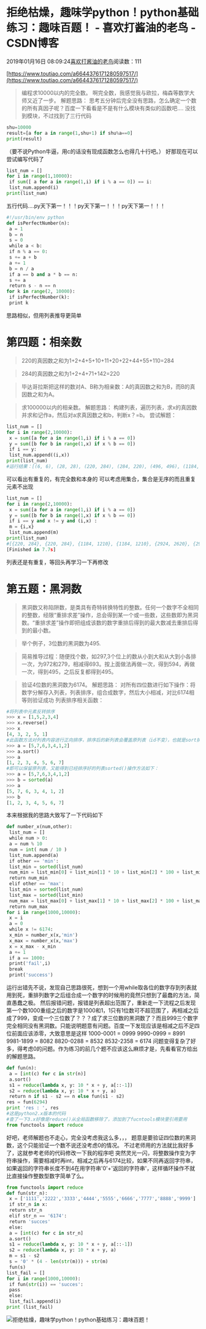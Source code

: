
# 拒绝枯燥，趣味学python！python基础练习：趣味百题！ - 喜欢打酱油的老鸟 - CSDN博客


2019年01月16日 08:09:24[喜欢打酱油的老鸟](https://me.csdn.net/weixin_42137700)阅读数：111


[https://www.toutiao.com/a6644376171280597517/](https://www.toutiao.com/a6644376171280597517/)

> 编程求10000以内的完全数。
啊完全数，我感觉我与欧拉，梅森等数学大师又近了一步。
解题思路：
思考五分钟后完全没有思路，怎么确定一个数的所有真因子呢？百度一下看看是不是有什么模块有类似的函数吧....
没找到模块，不过找到了三行代码
```python
shu=10000
result=[a for a in range(1,shu+1) if shu%a==0]
print(result)
```
（要不说Python牛逼，用c的话没有现成函数怎么也得几十行吧。）
好那现在可以尝试编写代码了
```python
list_num = []
for i in range(1,10000):
 if sum([ a for a in range(1,i) if i % a == 0]) == i:
 list_num.append(i)
print(list_num)
```
五行代码....py天下第一！！！py天下第一！！！py天下第一！！！
```python
#!/usr/bin/env python
def isPerfectNumber(n):
 a = 1
 b = n
 s = 0
 while a < b:
 if n % a == 0:
 s += a + b
 a += 1
 b = n / a
 if a == b and a * b == n:
 s += a
 return s - n == n
for k in range(2, 10000):
 if isPerfectNumber(k):
 print k
```
思路相似，但用列表推导更简单
# 第四题：相亲数
> 220的真因数之和为1+2+4+5+10+11+20+22+44+55+110=284

> 284的真因数之和为1+2+4+71+142=220

> 毕达哥拉斯把这样的数对A、B称为相亲数：A的真因数之和为B，而B的真因数之和为A。

> 求100000以内的相亲数。
解题思路：
构建列表，遍历列表，求x的真因数并求和记作a，然后对a求真因数之和b，判断x？=b。
尝试解题：
```python
list_num = []
for i in range(2,10000):
 x = sum([a for a in range(1,i) if i % a == 0])
 y = sum([b for b in range(1,x) if x % b == 0])
 if i == y:
 list_num.append((i,x))
print(list_num)
#运行结果：[(6, 6), (28, 28), (220, 284), (284, 220), (496, 496), (1184, 1210), (1210, 1184), (2620, 2924), (2924, 2620), (5020, 5564), (5564, 5020), (6232, 6368), (6368, 6232), (8128, 8128)]
```
可以看出有重复的，有完全数和本身的
可以考虑用集合，集合是无序的而且重复元素不出现
```python
list_num = []
for i in range(2,10000):
 x = sum([a for a in range(1,i) if i % a == 0])
 y = sum([b for b in range(1,x) if x % b == 0])
 if i == y and x != y and (i,x) :
 m = {i,x}
 list_num.append(m)
print(list_num)
#[{220, 284}, {220, 284}, {1184, 1210}, {1184, 1210}, {2924, 2620}, {2924, 2620}, {5564, 5020}, {5020, 5564}, {6232, 6368}, {6368, 6232}]
[Finished in 7.7s]
```
列表还是有重复，等回头再学习一下再修改
# 第五题：黑洞数
> 黑洞数又称陷阱数，是类具有奇特转换特性的整数。任何一个数字不全相同的整数，经限“重排求差”操作，总会得到某一个或一些数，这些数即为黑洞数。“重排求差”操作即把组成该数的数字重排后得到的最大数减去重排后得到的最小数。

> 举个例子，3位数的黑洞数为495.

> 简易推导过程：随便找个数，如297,3个位上的数从小到大和从大到小各排一次，为972和279，相减得693。按上面做法再做一次，得到594，再做一次，得到495，之后反复都得到495。

> 验证4位数的黑洞数为6174。
解题思路：
对所有四位数进行如下操作：将数字分解存入列表，列表排序，组合成数字，然后大小相减，对比6174相等则验证成功
列表排序相关函数：
```python
#将列表中元素反转排序
>>> x = [1,5,2,3,4]
>>> x.reverse()
>>> x
[4, 3, 2, 5, 1]
#此函数方法对列表内容进行正向排序，排序后的新列表会覆盖原列表（id不变），也就是sort排序方法是直接修改原列表list排序方法。
>>> a = [5,7,6,3,4,1,2]
>>> a.sort()
>>> a
[1, 2, 3, 4, 5, 6, 7]
#即可以保留原列表，又能得到已经排序好的列表sorted()操作方法如下：
>>> a = [5,7,6,3,4,1,2]
>>> b = sorted(a)
>>> a
[5, 7, 6, 3, 4, 1, 2]
>>> b
[1, 2, 3, 4, 5, 6, 7]
```
本来根据我的思路大致写了一下代码如下
```python
def number_x(num,other):
 list_num = []
 while num > 0:
 a = num % 10
 num = int( num / 10 )
 list_num.append(a) 
 if other == 'min':
 list_min = sorted(list_num)
 num_min = list_min[0] + list_min[1] * 10 + list_min[2] * 100 + list_min[3] * 1000
 return num_min
 elif other == 'max':
 list_min = sorted(list_num)
 list_max = sorted(list_min)
 num_max = list_max[0] + list_max[1] * 10 + list_max[2] * 100 + list_max[3] * 1000
 return num_max
for i in range(1000,10000):
 x = i
 a = 0
 while x != 6174:
 x_min = number_x(x,'min')
 x_max = number_x(x,'max')
 x = x_max - x_min
 a += 1
 if a == 1000:
 print('fail',i)
 break
 print('success')
```
运行出错先不说，发现自己思路很死，想到一个用while取各位的数字存到列表就用到死，重排列数字之后组合成一个数字的时候用的竟然只想到了最蠢的方法，简直愚蠢之极。
然后报错问题，报错是列表超出范围了，重新走一下流程之后发现第一个数1000重组之后的数字是1000和1，1只有1位数可不超范围了，再相减之后成了999，变成一个三位数了？？？成了求三位数的黑洞数了？而且999三个数字完全相同没有黑洞数。只能说明题意有问题。百度一下发现应该是相减之后不足四位前面应该添零，大致意思是这样
1000-0001 = 0999
9990-0999 = 8991
9981-1899 = 8082
8820-0288 = 8532
8532-2358 = 6174
问题变得复杂了好多，得考虑0的问题。作为练习的前几个题不应该这么麻烦才是，先看看官方给出的解题思路。
```python
def fun(n):
 a = [int(c) for c in str(n)]
 a.sort()
 s1 = reduce(lambda x, y: 10 * x + y, a[::-1])
 s2 = reduce(lambda x, y: 10 * x + y, a)
 return n if s1 - s2 == n else fun(s1 - s2)
res = fun(6294)
print 'res : ', res
#这是python2.x版本的代码
#查了一下3.x好像是reduce()从全局函数移除了，添加到了fucntools模块里引用要用
from functools import reduce
```
好吧，老师解题也不走心，完全没考虑我这么多，，，
题意是要验证四位数的黑洞数，这个只能验证一个数不说还没考虑0的情况。
不过老师用的方法就比我好多了，这就参考老师的代码修改一下我的程序吧
突然灵光一闪，将整数操作变为字符串操作，需要相减时再int，相减之后再与6174比较，如果不同再返回字符串，如果返回的字符串长度不到4在用字符串'0'+'返回的字符串'，这样循环操作不就比直接操作整数型数字简单了么。
```python
from functools import reduce
def fun(str_n):
 x = ['1111','2222','3333','4444','5555','6666','7777','8888','9999']
 if str_n in x:
 return str_n
 elif str_n == '6174':
 return 'succes'
 else:
 a = [int(c) for c in str_n]
 a.sort()
 s1 = reduce(lambda x, y: 10 * x + y, a[::-1])
 s2 = reduce(lambda x, y: 10 * x + y, a)
 m = s1 - s2 
 s = '0' * (4 - len(str(m))) + str(m)
 fun(s)
list_fail = []
for i in range(1000,10000):
 if fun(str(i)) == 'succes':
 pass
 else:
 list_fail.append(i)
print (list_fail)
```
![拒绝枯燥，趣味学python！python基础练习：趣味百题！](http://p1.pstatp.com/large/pgc-image/154701433847490cec9fdfb)

